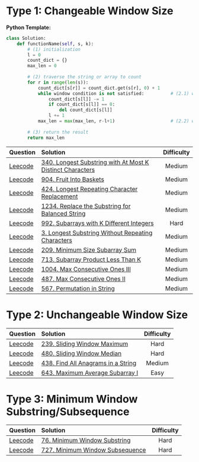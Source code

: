 # Type 1: Changeable Window Size
**Python Template:**
```Python
class Solution:
    def functionName(self, s, k):
        # (1) initialization
        l = 0
        count_dict = {}
        max_len = 0
        
        # (2) traverse the string or array to count
        for r in range(len(s)):
            count_dict[s[r]] = count_dict.get(s[r], 0) + 1
            while window condition is not satisfied:          # (2.1) window condition is not satisfied
                count_dict[s[l]] -= 1
                if count_dict[s[l]] == 0:
                    del count_dict[s[l]]
                l += 1
            max_len = max(max_len, r-l+1)                     # (2.2) window condition is satisfied
            
        # (3) return the result
        return max_len
```

| Question |    Solution   |  Difficulty |
|----------|:-------------|:------:|
| [Leecode](https://leetcode.com/problems/longest-substring-with-at-most-k-distinct-characters/)    |  [340. Longest Substring with At Most K Distinct Characters](https://github.com/JimengShi/Leetcode-Data-Structures-Algorithms/blob/master/14%20Sliding%20Window/340.%20Longest%20Substring%20with%20At%20Most%20K%20Distinct%20Characters.py) | Medium |
| [Leecode](https://leetcode.com/problems/fruit-into-baskets/)    |  [904. Fruit Into Baskets](https://github.com/JimengShi/Leetcode-Data-Structures-Algorithms/blob/master/14%20Sliding%20Window/904.%20Fruit%20Into%20Baskets.py) | Medium |
| [Leecode](https://leetcode.com/problems/longest-repeating-character-replacement/)    |  [424. Longest Repeating Character Replacement](https://github.com/JimengShi/Leetcode-Data-Structures-Algorithms/blob/master/14%20Sliding%20Window/424.%20Longest%20Repeating%20Character%20Replacement.py) | Medium |
| [Leecode](https://leetcode.com/problems/replace-the-substring-for-balanced-string/)    |  [1234. Replace the Substring for Balanced String](https://github.com/JimengShi/Leetcode-Data-Structures-Algorithms/blob/master/14%20Sliding%20Window/1234.%20Replace%20the%20Substring%20for%20Balanced%20String.py) | Medium |
| [Leecode](https://leetcode.com/problems/subarrays-with-k-different-integers/)    |  [992. Subarrays with K Different Integers](https://github.com/JimengShi/Leetcode-Data-Structures-Algorithms/blob/master/14%20Sliding%20Window/992.%20Subarrays%20with%20K%20Different%20Integers.py) | Hard |
| [Leecode](https://leetcode.com/problems/longest-substring-without-repeating-characters/)    |  [3. Longest Substring Without Repeating Characters](https://github.com/JimengShi/Leetcode-Data-Structures-Algorithms/blob/master/14%20Sliding%20Window/3.%20Longest%20Substring%20Without%20Repeating%20Characters.py) | Medium |
| [Leecode](https://leetcode.com/problems/minimum-size-subarray-sum/)    |  [209. Minimum Size Subarray Sum](https://github.com/JimengShi/Leetcode-Data-Structures-Algorithms/blob/master/14%20Sliding%20Window/209.%20Minimum%20Size%20Subarray%20Sum.py) | Medium |
| [Leecode](https://leetcode.com/problems/subarray-product-less-than-k/)    |  [713. Subarray Product Less Than K](https://github.com/JimengShi/Leetcode-Data-Structures-Algorithms/blob/master/14%20Sliding%20Window/713.%20Subarray%20Product%20Less%20Than%20K.py) | Medium |
| [Leecode](https://leetcode.com/problems/max-consecutive-ones-iii/)    |  [1004. Max Consecutive Ones III](https://github.com/JimengShi/Leetcode-Data-Structures-Algorithms/blob/master/14%20Sliding%20Window/713.%20Subarray%20Product%20Less%20Than%20K.py) | Medium |
| [Leecode](https://leetcode.com/problems/max-consecutive-ones-ii/)    |  [487. Max Consecutive Ones II](https://github.com/JimengShi/Leetcode-Data-Structures-Algorithms/blob/master/14%20Sliding%20Window/487.%20Max%20Consecutive%20Ones%20II.py) | Medium |
| [Leecode](https://leetcode.com/problems/permutation-in-string/)    |  [567. Permutation in String](https://github.com/JimengShi/Leetcode-Data-Structures-Algorithms/blob/master/14%20Sliding%20Window/1004.%20Max%20Consecutive%20Ones%20III.py) | Medium |


# Type 2: Unchangeable Window Size
| Question |    Solution   |  Difficulty |
|----------|:-------------|:------:|
| [Leecode](https://leetcode.com/problems/sliding-window-maximum/)    |  [239. Sliding Window Maximum](https://github.com/JimengShi/Leetcode-Data-Structures-Algorithms/blob/master/14%20Sliding%20Window/239.%20Sliding%20Window%20Maximum.py) | Hard |
| [Leecode](https://leetcode.com/problems/sliding-window-median/)    |  [480. Sliding Window Median](https://github.com/JimengShi/Leetcode-Data-Structures-Algorithms/blob/master/14%20Sliding%20Window/480.%20Sliding%20Window%20Median.py) | Hard |
| [Leecode](https://leetcode.com/problems/find-all-anagrams-in-a-string/)    |  [438. Find All Anagrams in a String](https://github.com/JimengShi/Leetcode-Data-Structures-Algorithms/blob/master/14%20Sliding%20Window/438.%20Find%20All%20Anagrams%20in%20a%20String.py) | Medium |
| [Leecode](https://leetcode.com/problems/maximum-average-subarray-i/)    |  [643. Maximum Average Subarray I](https://github.com/JimengShi/Leetcode-Data-Structures-Algorithms/blob/master/14%20Sliding%20Window/643.%20Maximum%20Average%20Subarray%20I.py) | Easy |



# Type 3: Minimum Window Substring/Subsequence
| Question |    Solution   |  Difficulty |
|----------|:-------------|:------:|
| [Leecode](https://leetcode.com/problems/minimum-window-substring/)    |  [76. Minimum Window Substring](https://github.com/JimengShi/Leetcode-Data-Structures-Algorithms/blob/master/14%20Sliding%20Window/76.%20Minimum%20Window%20Substring.py) | Hard |
| [Leecode](https://leetcode.com/problems/minimum-window-subsequence/)    |  [727. Minimum Window Subsequence](https://github.com/JimengShi/Leetcode-Data-Structures-Algorithms/blob/master/14%20Sliding%20Window/727.%20Minimum%20Window%20Subsequence.py) | Hard |
